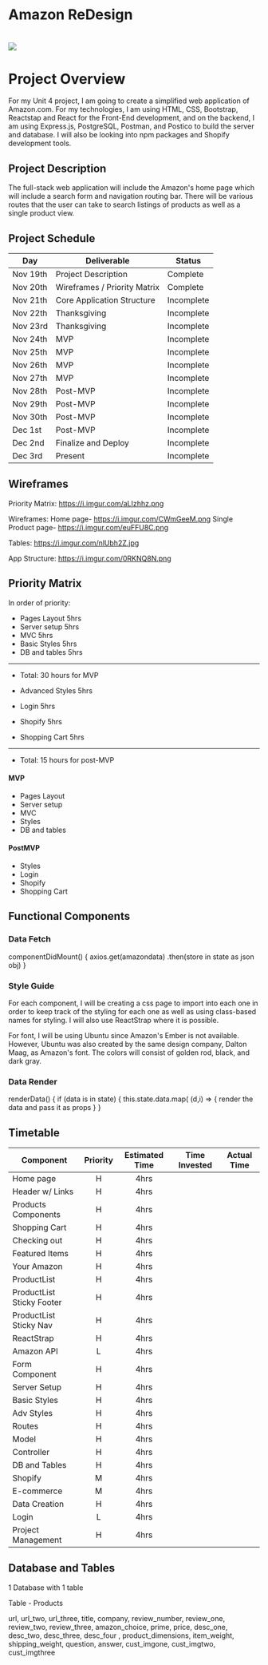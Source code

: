 # Amazon ReDesign

# ![](https://3c1703fe8d.site.internapcdn.net/newman/gfx/news/hires/2014/amazonlogo.jpg)


# Project Overview
For my Unit 4 project, I am going to create a simplified web application of Amazon.com. For my technologies, I am using HTML, CSS, Bootstrap, Reactstap and React for the Front-End development, and on the backend, I am using Express.js, PostgreSQL, Postman, and Postico to build the server and database. I will also be looking into npm packages and Shopify development tools.


## Project Description

The full-stack web application will include the Amazon's home page which will include a search form and navigation routing bar. There will be various routes that the user can take to search listings of products as well as a single product view.


## Project Schedule

|  Day   | Deliverable          | Status
|--------|----------------------| ----------|
|Nov 19th | Project Description  | Complete
|Nov 20th | Wireframes / Priority Matrix | Complete
|Nov 21th | Core Application Structure   | Incomplete
|Nov 22th | Thanksgiving | Incomplete
|Nov 23rd | Thanksgiving  | Incomplete
|Nov 24th| MVP | Incomplete
|Nov 25th| MVP | Incomplete
|Nov 26th| MVP| Incomplete
|Nov 27th| MVP | Incomplete
|Nov 28th| Post-MVP| Incomplete
|Nov 29th| Post-MVP | Incomplete
|Nov 30th| Post-MVP | Incomplete
|Dec 1st| Post-MVP | Incomplete
|Dec 2nd| Finalize and Deploy | Incomplete
|Dec 3rd| Present | Incomplete



## Wireframes

Priority Matrix:
https://i.imgur.com/aLIzhhz.png

Wireframes:
 Home page- https://i.imgur.com/CWmGeeM.png
 Single Product page- https://i.imgur.com/euFFU8C.png

Tables:
https://i.imgur.com/nlUbh2Z.jpg

App Structure:
https://i.imgur.com/0RKNQ8N.png


## Priority Matrix

In order of priority:

- Pages Layout 5hrs
- Server setup 5hrs
- MVC  5hrs
- Basic Styles 5hrs
- DB and tables 5hrs
-------
- Total: 30 hours for MVP

- Advanced Styles 5hrs
- Login 5hrs
- Shopify 5hrs
- Shopping Cart 5hrs
-----------
- Total: 15 hours for post-MVP


#### MVP

- Pages Layout
- Server setup
- MVC
- Styles
- DB and tables

#### PostMVP

- Styles
- Login
- Shopify
- Shopping Cart



## Functional Components

### Data Fetch

componentDidMount() {
  axios.get(amazondata)
    .then(store in state as json obj)
    }

### Style Guide

For each component, I will be creating a css page to import into each one in order to keep track of the styling for each one as well as using class-based names for styling. I will also use ReactStrap where it is possible.

For font, I will be using Ubuntu since Amazon's Ember is not available. However, Ubuntu was also created by the same design company, Dalton Maag, as Amazon's font. The colors will consist of golden rod, black, and dark gray. 

### Data Render

renderData() {
if (data is in state) {
this.state.data.map( (d,i) => {
render the data and pass it as props
  }
}

## Timetable

| Component    | Priority | Estimated Time | Time Invested | Actual Time |
| ------------ | :------: |  :-----------: | :------------: | :---------: |
| Home page    | H | 4hrs |  | 
| Header w/ Links   | H | 4hrs |  | 
| Products Components | H | 4hrs |  | 
| Shopping Cart | H | 4hrs |  | 
| Checking out | H | 4hrs |  | 
| Featured Items| H | 4hrs |  | 
| Your Amazon| H | 4hrs |  | 
| ProductList | H | 4hrs |  | 
| ProductList Sticky Footer | H | 4hrs |  | 
| ProductList Sticky Nav | H | 4hrs |  | 
| ReactStrap | H | 4hrs |  | 
| Amazon API | L | 4hrs | |  |
| Form Component | H | 4hrs |  | |
| Server Setup | H  | 4hrs|  |  |
| Basic Styles | H  | 4hrs|  | |
| Adv Styles | H  | 4hrs|  |  |
| Routes | H | 4hrs |  |  |
| Model | H | 4hrs | | 
| Controller | H | 4hrs |  | 
| DB and Tables | H  | 4hrs |  | 
| Shopify | M  | 4hrs |   |  
| E-commerce  | M  | 4hrs |   |  
| Data Creation  | H | 4hrs |   | 
| Login| L | 4hrs |  | 
| Project Management | H | 4hrs |  | 



## Database and Tables

1 Database with 1 table

Table   -  Products

url, url_two, url_three, title, company, review_number, review_one, review_two, review_three, amazon_choice,  prime, price, desc_one, desc_two, desc_three, desc_four , product_dimensions,  item_weight, shipping_weight, question, answer, cust_imgone, cust_imgtwo, cust_imgthree


